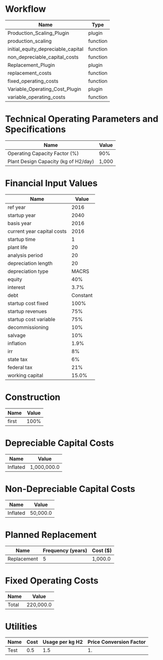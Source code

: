 # Workflow

Name | Type
--- | ---
Production_Scaling_Plugin | plugin
production_scaling | function
initial_equity_depreciable_capital | function
non_depreciable_capital_costs | function
Replacement_Plugin | plugin
replacement_costs | function
fixed_operating_costs | function
Variable_Operating_Cost_Plugin | plugin
variable_operating_costs | function

# Technical Operating Parameters and Specifications

Name | Value
--- | ---
Operating Capacity Factor (%) | 90%
Plant Design Capacity (kg of H2/day) | 1,000

# Financial Input Values

Name | Value
--- | ---
ref year | 2016
startup year | 2040
basis year | 2016
current year capital costs | 2016
startup time | 1
plant life | 20
analysis period | 20
depreciation length | 20
depreciation type | MACRS
equity | 40%
interest | 3.7%
debt | Constant
startup cost fixed | 100%
startup revenues | 75%
startup cost variable | 75%
decommissioning | 10%
salvage | 10%
inflation | 1.9%
irr | 8%
state tax | 6%
federal tax | 21%
working capital | 15.0%

# Construction

Name | Value
--- | ---
first | 100%

# Depreciable Capital Costs

Name | Value
--- | ---
Inflated | 1,000,000.0

# Non-Depreciable Capital Costs

Name | Value
--- | ---
Inflated | 50,000.0

# Planned Replacement

Name | Frequency (years) | Cost ($)
--- | --- | ---
Replacement | 5 | 1,000.0

# Fixed Operating Costs

Name | Value
--- | ---
Total | 220,000.0

# Utilities

Name | Cost | Usage per kg H2 | Price Conversion Factor
--- | --- | --- | ---
Test | 0.5 | 1.5 | 1.